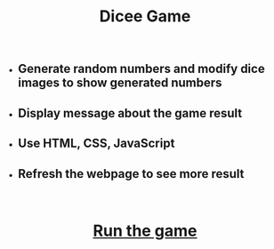 <h1 align="center">Dicee Game</h1>
<br>
<ul>
 <li><h2>Generate random numbers and modify dice images to show generated numbers</h2></li>
 <li><h2>Display message about the game result</h2></li>
 <li><h2>Use HTML, CSS, JavaScript</h2></li>
 <li><h2>Refresh the webpage to see more result</h2></li>
</ul>
<br>
<h1 align="center"><a target="_blank" href="https://raw.githack.com/jungheeyu/web-development/main/Dicee/dicee.html">Run the game</a></h1>
<br>
